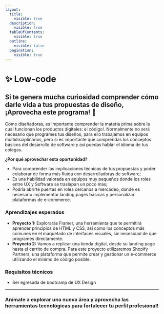 ```yaml
---
layout:
  title:
    visible: true
  description:
    visible: true
  tableOfContents:
    visible: true
  outline:
    visible: false
  pagination:
    visible: true
---
```


# ✨ Low-code

## Si te genera mucha curiosidad comprender cómo darle vida a tus propuestas de diseño, **¡Aprovecha este programa! 🚀**

Como diseñadoras, es importante comprender la materia prima sobre la cual funcionan los productos digitales: el código!. Normalmente no será necesario que programes tus diseños, para ello trabajamos en equipos multidisciplinarios, pero sí es importante que comprendas los conceptos básicos del desarrollo de software y así puedas hablar el idioma de tus colegas.

**¿Por qué aprovechar esta oportunidad?**

* Para comprender las implicaciones técnicas de tus propuestas y poder colaborar de forma más fluida con desarrolladoras de software;
* Es una habilidad valorada en equipos muy pequeños donde los roles entre UX y Software se traslapan un poco más;
* Podría abrirte puertas en roles cercanos a mercadeo, donde es necesario implementar landing pages básicas y personalizar plataformas de e-commerce.

### Aprendizajes esperados

* **Proyecto 1:** Explorarás Framer, una herramienta que te permitirá aprender principios de HTML y CSS, así como los conceptos más comunes en el maquetado de interfaces visuales, sin necesidad de que programes directamente.&#x20;
* **Proyecto 2:** Vamos a replicar una tienda digital, desde su landing page hasta el carrito de compra. Para este proyecto utilizaremos Shopify Partners, una plataforma que permite crear y gestionar un e-commerce utilizando el mínimo de código posible.

### Requisitos técnicos

* Ser egresada de bootcamp de UX Design

***

### Anímate a explorar una nueva área y aprovecha las herramientas tecnológicas para fortalecer tu perfil profesional!

